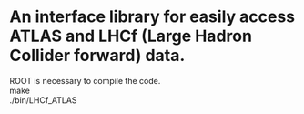 # An interface library for easily access ATLAS and LHCf (Large Hadron Collider forward) data.
ROOT is necessary to compile the code.\
make\
./bin/LHCf_ATLAS
